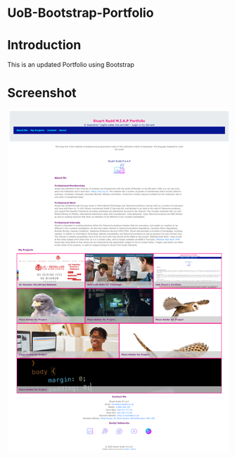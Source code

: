 # UoB-Bootstrap-Portfolio

# Introduction

This is an updated Portfolio using Bootstrap

# Screenshot

![New Portfolio with Bootstrap](./ASSETS/IMG/newportfolio.png "New Portfolio with Bootstrap")
